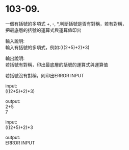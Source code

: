 # 103-09. 

一個有括號的多項式 +, -, *,判斷括號是否有對稱，若有對稱，  
把最底層的括號的運算式與運算值印出 

輸入說明:  
輸入有括號的多項式，例如:(((2+5)+2)*3) 

輸出說明:  
若括號有對稱，印出最底層的括號的運算式與運算值 

若括號沒有對稱，則印出ERROR INPUT 

input:  
(((2+5)+2)*3) 

output:  
2+5  
7 

input:  
(((2+5)+2)*3 

output:  
ERROR INPUT 
